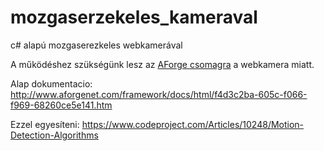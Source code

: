 # mozgaserzekeles_kameraval
c# alapú mozgaserezkeles webkamerával

A működéshez szükségünk lesz az [AForge csomagra](https://www.youtube.com/watch?v=5MKCe0l3FcA) a webkamera miatt.

Alap dokumentacio: http://www.aforgenet.com/framework/docs/html/f4d3c2ba-605c-f066-f969-68260ce5e141.htm 

Ezzel egyesíteni: https://www.codeproject.com/Articles/10248/Motion-Detection-Algorithms
